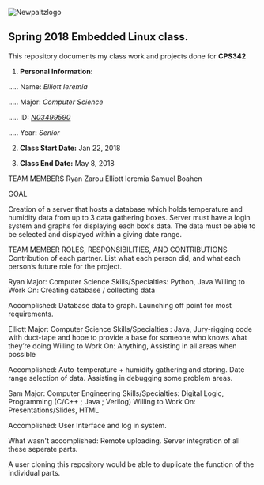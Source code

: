 ![Newpaltzlogo](https://www.newpaltz.edu/media/identity/logos/newpaltzlogo.jpg "NP logo")

__Spring 2018 Embedded Linux class.__
----------------------------------
This repository documents my class work and projects done for **CPS342**
  1.  **Personal Information:**

..... Name: *Elliott Ieremia*

..... Major: *Computer Science*

..... ID: *[N03499590](https://github.com/N03499590)*

..... Year: *Senior*

   2. __Class Start Date:__ Jan 22, 2018

   3. __Class End Date:__ May 8, 2018

TEAM MEMBERS
Ryan Zarou 
Elliott Ieremia
Samuel Boahen 

GOAL

Creation of a server that hosts a database which holds temperature and humidity data from up to 3 data gathering boxes.
Server must have a login system and graphs for displaying each box's data.  The data must be able to be selected and displayed within a giving date range.


TEAM MEMBER ROLES, RESPONSIBILITIES, AND CONTRIBUTIONS
Contribution of each partner. List what each person did, and what each person’s future role for the project.


Ryan
Major:                     		Computer Science
Skills/Specialties:                 	Python, Java
Willing to Work On:                 	Creating database / collecting data

Accomplished:					Database data to graph.  Launching off point for most requirements.


Elliott
Major:                     		Computer Science
Skills/Specialties :                	Java, Jury-rigging code with duct-tape and 
                                      hope to provide a base for someone who knows what they’re doing
Willing to Work On:                 	Anything, Assisting in all areas when possible

Accomplished:					Auto-temperature + humidity gathering and storing.  Date range selection of data.
                      Assisting in debugging some problem areas.


Sam
Major:                     		Computer Engineering
Skills/Specialties:                 Digital Logic, Programming (C/C++ ; Java ; Verilog)
Willing to Work On:                	Presentations/Slides, HTML

Accomplished:					User Interface and log in system.



What wasn't accomplished:			Remote uploading.  Server integration of all these seperate parts.

A user cloning this repository would be able to duplicate the function of the individual parts.
